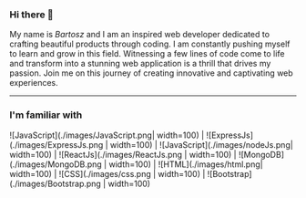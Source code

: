 ### Hi there 👋

My name is *Bartosz* and I am an inspired web developer dedicated to crafting beautiful products through coding. I am constantly pushing myself to learn and grow in this field. Witnessing a few lines of code come to life and transform into a stunning web application is a thrill that drives my passion. Join me on this journey of creating innovative and captivating web experiences.

---
### I'm familiar with
![JavaScript](./images/JavaScript.png| width=100) | ![ExpressJs](./images/ExpressJs.png | width=100) | ![JavaScript](./images/nodeJs.png| width=100) | ![ReactJs](./images/ReactJs.png | width=100) | ![MongoDB](./images/MongoDB.png | width=100) | ![HTML](./images/html.png| width=100) | ![CSS](./images/css.png | width=100) | ![Bootstrap](./images/Bootstrap.png | width=100)


<!--
**bartoszde/bartoszde** is a ✨ _special_ ✨ repository because its `README.md` (this file) appears on your GitHub profile.

Here are some ideas to get you started:
- 🔭 I’m currently working on my own Lego collector page
- 🌱 I’m currently learning TypeScript
- 👯 I’m looking to collaborate on ...
- 🤔 I’m looking for help with ...
- 💬 Ask me about ...
- 📫 How to reach me: bartek.wlkp@gmail.com
- ⚡ Fun fact: ...

-->

